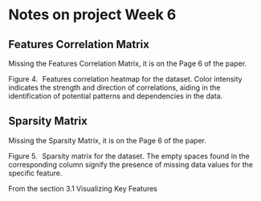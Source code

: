 # Notes on project Week 6


## Features Correlation Matrix

Missing the Features Correlation Matrix, it is on the Page 6 of the paper.

Figure 4.  Features correlation heatmap for the dataset. Color intensity indicates the strength and direction of
correlations, aiding in the identification of potential patterns and dependencies in the data.

## Sparsity Matrix

Missing the Sparsity Matrix, it is on the Page 6 of the paper.

Figure 5.  Sparsity matrix for the dataset. The empty spaces found in the corresponding column signify the
presence of missing data values for the specific feature.


From the section 3.1 Visualizing Key Features


<!-- ADD FIGURE here -->

<!-- ![Figure 1](images/figure01_hassan2024predictive.png)

Figure 1.  Distribution of features concerning stroke occurrence. (a) through (j) present diverse aspects of
stroke occurrences, revealing nuanced patterns. (a) and (b) demonstrate gender and age-related trends. (c)
associates strokes with heart disease, while (d) suggests marital status correlations. (e) explores urban–rural
disparities. (f) and (g) show links to average glucose levels and hypertension. (h) relates BMI levels to stroke
incidence. (i) emphasizes the role of smoking history, and (j) explores potential occupational influences on
stroke likelihood. -->

<!-- ```{r}
#| code-fold: true
#| label: eda-plots
#| fig-cap: "Distribution of key features by stroke status."
#| fig-subcap: ["Age", "Average Glucose Level", "BMI", "Hypertension"]
#| layout-ncol: 2

# Using the MICE imputed dataset for visualizations
p1 <- ggplot(df_mice, aes(x = age, fill = factor(stroke))) + 
  geom_histogram(binwidth = 5, position = "identity", alpha = 0.6) +
  labs(title = "Stroke Cases by Age", x = "Age", y = "Count")

p2 <- ggplot(df_mice, aes(x = avg_glucose_level, fill = factor(stroke))) + 
  geom_histogram(binwidth = 10, position = "identity", alpha = 0.6) +
  labs(title = "Stroke Cases by Glucose Level", x = "Average Glucose Level", y = "Count")

p3 <- ggplot(df_mice, aes(x = bmi, fill = factor(stroke))) + 
  geom_histogram(binwidth = 2, position = "identity", alpha = 0.6) +
  labs(title = "Stroke Cases by BMI", x = "BMI", y = "Count")

p4 <- ggplot(df_mice, aes(x = factor(hypertension), fill = factor(stroke))) + 
  geom_bar(position = "dodge") +
  labs(title = "Stroke Cases by Hypertension", x = "Hypertension (0=No, 1=Yes)", y = "Count")

# Arrange plots
ggarrange(p1, p2, p3, p4, ncol = 2, nrow = 2, common.legend = TRUE, legend="bottom")
``` -->


